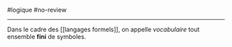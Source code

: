 #logique #no-review 

----
Dans le cadre des [[langages formels]], on appelle _vocabulaire_ tout ensemble **fini** de symboles.

